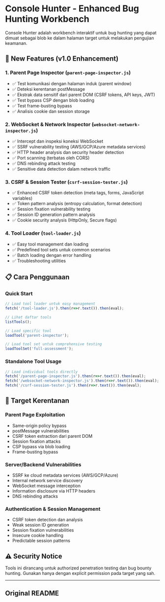 # Console Hunter - Enhanced Bug Hunting Workbench

Console Hunter adalah workbench interaktif untuk bug hunting yang dapat dimuat sebagai blob ke dalam halaman target untuk melakukan pengujian keamanan.

## 🚀 New Features (v1.0 Enhancement)

### 1. Parent Page Inspector (`parent-page-inspector.js`)
- ✅ Test komunikasi dengan halaman induk (parent window)
- ✅ Deteksi kerentanan postMessage 
- ✅ Ekstrak data sensitif dari parent DOM (CSRF tokens, API keys, JWT)
- ✅ Test bypass CSP dengan blob loading
- ✅ Test frame-busting bypass
- ✅ Analisis cookie dan session storage

### 2. WebSocket & Network Inspector (`websocket-network-inspector.js`)
- ✅ Intercept dan inspeksi koneksi WebSocket
- ✅ SSRF vulnerability testing (AWS/GCP/Azure metadata services)
- ✅ HTTP header analysis dan security header detection
- ✅ Port scanning (terbatas oleh CORS)
- ✅ DNS rebinding attack testing
- ✅ Sensitive data detection dalam network traffic

### 3. CSRF & Session Tester (`csrf-session-tester.js`)
- ✅ Enhanced CSRF token detection (meta tags, forms, JavaScript variables)
- ✅ Token pattern analysis (entropy calculation, format detection)
- ✅ Session fixation vulnerability testing
- ✅ Session ID generation pattern analysis
- ✅ Cookie security analysis (HttpOnly, Secure flags)

### 4. Tool Loader (`tool-loader.js`)
- ✅ Easy tool management dan loading
- ✅ Predefined tool sets untuk common scenarios
- ✅ Batch loading dengan error handling
- ✅ Troubleshooting utilities

## 📋 Cara Penggunaan

### Quick Start
```javascript
// Load tool loader untuk easy management
fetch('/tool-loader.js').then(r=>r.text()).then(eval);

// Lihat daftar tools
listTools();

// Load specific tool
loadTool('parent-inspector');

// Load tool set untuk comprehensive testing
loadToolSet('full-assessment');
```

### Standalone Tool Usage
```javascript
// Load individual tools directly
fetch('/parent-page-inspector.js').then(r=>r.text()).then(eval);
fetch('/websocket-network-inspector.js').then(r=>r.text()).then(eval);
fetch('/csrf-session-tester.js').then(r=>r.text()).then(eval);
```

## 🎯 Target Kerentanan

### Parent Page Exploitation
- Same-origin policy bypass
- postMessage vulnerabilities  
- CSRF token extraction dari parent DOM
- Session fixation attacks
- CSP bypass via blob loading
- Frame-busting bypass

### Server/Backend Vulnerabilities
- SSRF ke cloud metadata services (AWS/GCP/Azure)
- Internal network service discovery
- WebSocket message interception
- Information disclosure via HTTP headers
- DNS rebinding attacks

### Authentication & Session Management
- CSRF token detection dan analysis
- Weak session ID generation
- Session fixation vulnerabilities
- Insecure cookie handling
- Predictable session patterns

## ⚠️ Security Notice
Tools ini dirancang untuk authorized penetration testing dan bug bounty hunting. Gunakan hanya dengan explicit permission pada target yang sah.

---

## Original README